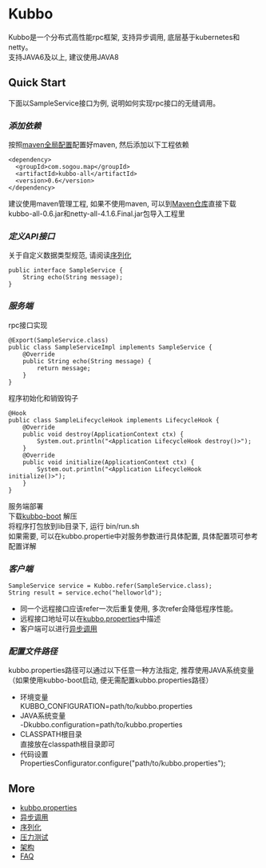 # Kubbo
Kubbo是一个分布式高性能rpc框架, 支持异步调用, 底层基于kubernetes和netty。  
支持JAVA6及以上, 建议使用JAVA8


## Quick Start
下面以SampleService接口为例, 说明如何实现rpc接口的无缝调用。  

### *添加依赖*  
按照[maven全局配置](http://git.sogou-inc.com/mssp/commons/blob/master/README.md)配置好maven, 然后添加以下工程依赖
```
<dependency>
  <groupId>com.sogou.map</groupId>
  <artifactId>kubbo-all</artifactId>
  <version>0.6</version>
</dependency>
```
建议使用maven管理工程, 如果不使用maven, 可以到[Maven仓库](http://repo.mssp.sogou/maven/)直接下载kubbo-all-0.6.jar和netty-all-4.1.6.Final.jar包导入工程里  

### *定义API接口*  
关于自定义数据类型规范, 请阅读[序列化](docs/serialization.md)
```
public interface SampleService {
    String echo(String message);
}
```


### *服务端*    
rpc接口实现  
```
@Export(SampleService.class)
public class SampleServiceImpl implements SampleService {
    @Override
    public String echo(String message) {
        return message;
    }
}
```

程序初始化和销毁钩子  
```
@Hook
public class SampleLifecycleHook implements LifecycleHook {
    @Override
    public void destroy(ApplicationContext ctx) {
        System.out.println("<Application LifecycleHook destroy()>");     
    }
    @Override
    public void initialize(ApplicationContext ctx) {
        System.out.println("<Application LifecycleHook initialize()>");
    }
}
```

服务端部署  
下载[kubbo-boot](http://release.mssp.sogou/kubbo/kubbo-boot-0.5.tar.gz) 解压  
将程序打包放到lib目录下, 运行 bin/run.sh  
如果需要, 可以在kubbo.propertie中对服务参数进行具体配置, 具体配置项可参考配置详解  


### *客户端*
```
SampleService service = Kubbo.refer(SampleService.class);
String result = service.echo("helloworld");
```
- 同一个远程接口应该refer一次后重复使用, 多次refer会降低程序性能。
- 远程接口地址可以在[kubbo.properties](docs/configuration.md)中描述
- 客户端可以进行[异步调用](docs/async.md)


### *配置文件路径*
kubbo.properties路径可以通过以下任意一种方法指定, 推荐使用JAVA系统变量（如果使用kubbo-boot启动, 便无需配置kubbo.properties路径）  
* 环境变量  
  KUBBO_CONFIGURATION=path/to/kubbo.properties
* JAVA系统变量  
  -Dkubbo.configuration=path/to/kubbo.properties
* CLASSPATH根目录  
  直接放在classpath根目录即可
* 代码设置  
  PropertiesConfigurator.configure("path/to/kubbo.properties");  

## More
- [kubbo.properties](docs/configuration.md)
- [异步调用](docs/async.md)
- [序列化](docs/serialization.md)
- [压力测试](docs/benchmark.md)
- [架构](docs/architecture.md)
- [FAQ](docs/faq.md)
